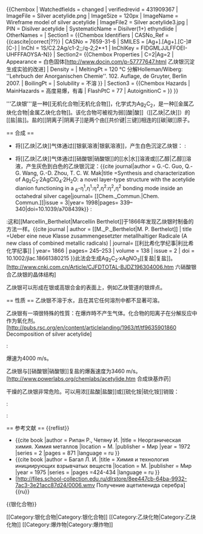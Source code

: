 {{Chembox
| Watchedfields = changed
| verifiedrevid = 431909367
|  ImageFile = Silver acetylide.png
|   ImageSize = 120px
|   ImageName = Wireframe model of silver acetylide
|  ImageFile2 = Silver acetylide3.jpg
|  PIN = Disilver acetylide
|  SystematicName = Disilver(1+) ethyndiide
|  OtherNames = 
| Section1 = {{Chembox Identifiers
|  CASNo_Ref = {{cascite|correct|??}}
| CASNo = 7659-31-6
|  SMILES = [Ag+].[Ag+].[C-]#[C-]
|  InChI = 1S/C2.2Ag/c1-2;;/q-2;2*+1
|  InChIKey = FIDGMLJJLFFOEI-UHFFFAOYSA-N}}
| Section2= {{Chembox Properties
|  C=2|Ag=2
|  Appearance = 白色固体<ref>[http://www.docin.com/p-57777647.html 乙炔银沉淀生成实验的改进]</ref>
|  Density =
|  MeltingPt = 120 °C 分解<ref name="HoWi">Holleman/Wiberg: ''Lehrbuch der Anorganischen Chemie''. 102. Auflage, de Gruyter, Berlin 2007.</ref>
|  BoilingPt = 
|  Solubility = 不溶
  }}
| Section3 = {{Chembox Hazards
|  MainHazards = 高度易爆，有毒
|  FlashPtC = 77
|  AutoignitionC =
  }}
}}

'''乙炔银'''是一种[[无机化合物|无机化合物]]，化学式为Ag<sub>2</sub>C<sub>2</sub>，是一种[[金属乙炔化合物|金属乙炔化合物]]。该化合物可被视为弱[[酸|酸]]（[[乙炔|乙炔]]）的[[盐|盐]]。盐的[[阴离子|阴离子]]是两个由[[共价键|三键]]相连的[[碳|碳]]原子。

== 合成 ==
* 将[[乙炔|乙炔]]气体通过[[银氨溶液|银氨溶液]]，产生白色沉淀乙炔银：
: <math>~\mathrm{CH \equiv CH + 2[Ag(NH_3)_2]OH \longrightarrow AgC \equiv CAg \downarrow + 4NH_3 \uparrow+2H_2O}</math>

* 将[[乙炔|乙炔]]气体通过[[硝酸银|硝酸银]]的[[水|水]]溶液或[[乙醇|乙醇]]溶液，产生灰色到白色的乙炔银沉淀：<ref>{{cite journal|author = G.-C. Guo, Q.-G. Wang, G.-D. Zhou, T. C. W. Mak|title =Synthesis and characterization of Ag<sub>2</sub>C<sub>2</sub>·2AgClO<sub>4</sub>·2H<sub>2</sub>O: a novel layer-type structure with the acetylide dianion functioning in a <sub>6</sub>-η<sup>1</sup>,η<sup>1</sup>:η<sup>2</sup>,η<sup>2</sup>:η<sup>2</sup>,η<sup>2</sup> bonding mode inside an octahedral silver cage|journal= [[Chem._Commun.|Chem. Commun.]]|issue = 3|year= 1998|pages= 339–340|doi=10.1039/a708439k}}</ref>
: <math>~\mathrm{CH \equiv CH + 2Ag(NO_3) \longrightarrow AgC \equiv CAg \downarrow + 2HNO_3}</math>

:这和[[Marcellin_Berthelot|Marcellin Berthelot]]于1866年发现乙炔银时制备的方法一样。<ref>{{cite journal
| author = [[M._P._Berthelot|M. P. Berthelot]]
| title =Ueber eine neue Klasse zusammengesetzter metallhaltiger Radicale (A new class of combined metallic radicals)
| journal= [[利比希化学纪事|利比希化学纪事]]
| year= 1866
| pages= 245–253
| volume = 138
| issue = 2
| doi = 10.1002/jlac.18661380215
}}</ref>此法会生成Ag<sub>2</sub>C<sub>2</sub>·xAgNO<sub>3</sub>[[复盐|复盐]]。<ref>[http://www.cnki.com.cn/Article/CJFDTOTAL-BJDZ196304006.htm 六硝酸银合乙炔银的晶体结构]</ref>

乙炔银可以形成在银或高银合金的表面上，例如乙炔管道的银焊点。

== 性质 ==
乙炔银不溶于水，且在其它任何溶剂中都不显著可溶。

乙炔银有一項很特殊的性質：在爆炸時不产生气体。化合物的阳离子在分解反应中作为氧化剂。<ref>[http://pubs.rsc.org/en/content/articlelanding/1963/tf/tf9635901860 Decomposition of silver acetylide]</ref>

: <math>~\mathrm{AgC \equiv CAg(s) \longrightarrow 2Ag(s) + 2C(s)}</math>

爆速为4000 m/s。

乙炔银与[[硝酸银|硝酸银]]复盐的爆轰速度为3460 m/s。<ref>[http://www.powerlabs.org/chemlabs/acetylide.htm 合成炔基炸药]</ref>

干燥的乙炔银非常危险。可以用浓[[盐酸|盐酸]]或[[硫化铵|硫化铵]]销毁：

: <math>~\mathrm{AgC \equiv CAg + 2HCl \longrightarrow HC \equiv CH \uparrow + 2AgCl}</math>

: <math>~\mathrm{AgC \equiv CAg + (NH_4)_2S \longrightarrow HC \equiv CH \uparrow + Ag_2S+2NH_3 \uparrow}</math>

== 参考文献 ==
{{reflist}}
* {{cite book
 |author = Рипан Р., Четяну И. |title = Неорганическая химия. Химия металлов |location = М. |publisher = Мир
 |year = 1972 |series = 2 |pages = 871 |language = ru
}}
* {{cite book
 |author = Багал Л. И. |title = Химия и технология инициирующих взрывчатых веществ |location = М. |publisher = Мир
 |year = 1975 |series = |pages =424-434 |language = ru
}}
* [http://files.school-collection.edu.ru/dlrstore/8ee447cb-64ba-9932-7ac3-3e21acc87d24/0006.wmv Получение ацетиленида серебра] {{ru}}

{{银化合物}}

[[Category:银化合物|Category:银化合物]]
[[Category:乙炔化物|Category:乙炔化物]]
[[Category:爆炸物|Category:爆炸物]]